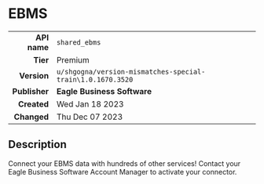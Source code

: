 # EBMS
| | |
|-:|-|
|**API name**|`shared_ebms`|
|**Tier**|Premium|
|**Version**|`u/shgogna/version-mismatches-special-train\1.0.1670.3520`|
|**Publisher**|**Eagle Business Software**|
|**Created**|Wed Jan 18 2023|
|**Changed**|Thu Dec 07 2023|

## Description
Connect your EBMS data with hundreds of other services! Contact your Eagle Business Software Account Manager to activate your connector.
